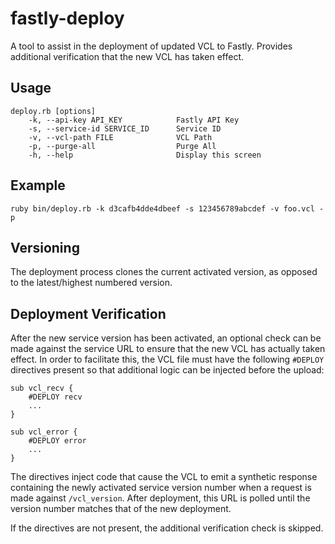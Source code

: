 # fastly-deploy
A tool to assist in the deployment of updated VCL to Fastly. Provides additional verification that the new VCL has taken effect.

## Usage
```
deploy.rb [options]
    -k, --api-key API_KEY            Fastly API Key
    -s, --service-id SERVICE_ID      Service ID
    -v, --vcl-path FILE              VCL Path
    -p, --purge-all                  Purge All
    -h, --help                       Display this screen
```

## Example

```
ruby bin/deploy.rb -k d3cafb4dde4dbeef -s 123456789abcdef -v foo.vcl -p
```

## Versioning

The deployment process clones the current activated version, as opposed to the latest/highest numbered version.

## Deployment Verification

After the new service version has been activated, an optional check can be made against the service URL to ensure that the new VCL has actually taken effect. In order to facilitate this, the VCL file must have the following `#DEPLOY` directives present so that additional logic can be injected before the upload:

```
sub vcl_recv {
    #DEPLOY recv
    ...
}

sub vcl_error {
    #DEPLOY error
    ...
}
```

The directives inject code that cause the VCL to emit a synthetic response containing the newly activated service version number when a request is made against `/vcl_version`. After deployment, this URL is polled until the version number matches that of the new deployment.

If the directives are not present, the additional verification check is skipped.
